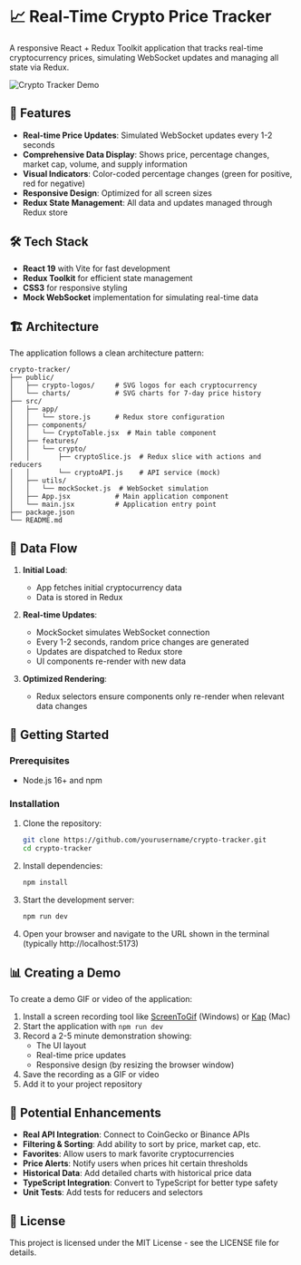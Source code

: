 # 📈 Real-Time Crypto Price Tracker

A responsive React + Redux Toolkit application that tracks real-time cryptocurrency prices, simulating WebSocket updates and managing all state via Redux.

![Crypto Tracker Demo](demo.gif)

## 🎯 Features

- **Real-time Price Updates**: Simulated WebSocket updates every 1-2 seconds
- **Comprehensive Data Display**: Shows price, percentage changes, market cap, volume, and supply information
- **Visual Indicators**: Color-coded percentage changes (green for positive, red for negative)
- **Responsive Design**: Optimized for all screen sizes
- **Redux State Management**: All data and updates managed through Redux store

## 🛠️ Tech Stack

- **React 19** with Vite for fast development
- **Redux Toolkit** for efficient state management
- **CSS3** for responsive styling
- **Mock WebSocket** implementation for simulating real-time data

## 🏗️ Architecture

The application follows a clean architecture pattern:

```
crypto-tracker/
├── public/
│   ├── crypto-logos/     # SVG logos for each cryptocurrency
│   └── charts/           # SVG charts for 7-day price history
├── src/
│   ├── app/
│   │   └── store.js      # Redux store configuration
│   ├── components/
│   │   └── CryptoTable.jsx  # Main table component
│   ├── features/
│   │   └── crypto/
│   │       ├── cryptoSlice.js  # Redux slice with actions and reducers
│   │       └── cryptoAPI.js    # API service (mock)
│   ├── utils/
│   │   └── mockSocket.js  # WebSocket simulation
│   ├── App.jsx           # Main application component
│   └── main.jsx          # Application entry point
├── package.json
└── README.md
```

## 🔄 Data Flow

1. **Initial Load**:
   - App fetches initial cryptocurrency data
   - Data is stored in Redux

2. **Real-time Updates**:
   - MockSocket simulates WebSocket connection
   - Every 1-2 seconds, random price changes are generated
   - Updates are dispatched to Redux store
   - UI components re-render with new data

3. **Optimized Rendering**:
   - Redux selectors ensure components only re-render when relevant data changes

## 🚀 Getting Started

### Prerequisites
- Node.js 16+ and npm

### Installation

1. Clone the repository:
   ```bash
   git clone https://github.com/yourusername/crypto-tracker.git
   cd crypto-tracker
   ```

2. Install dependencies:
   ```bash
   npm install
   ```

3. Start the development server:
   ```bash
   npm run dev
   ```

4. Open your browser and navigate to the URL shown in the terminal (typically http://localhost:5173)

## 📊 Creating a Demo

To create a demo GIF or video of the application:

1. Install a screen recording tool like [ScreenToGif](https://www.screentogif.com/) (Windows) or [Kap](https://getkap.co/) (Mac)
2. Start the application with `npm run dev`
3. Record a 2-5 minute demonstration showing:
   - The UI layout
   - Real-time price updates
   - Responsive design (by resizing the browser window)
4. Save the recording as a GIF or video
5. Add it to your project repository

## 🌟 Potential Enhancements

- **Real API Integration**: Connect to CoinGecko or Binance APIs
- **Filtering & Sorting**: Add ability to sort by price, market cap, etc.
- **Favorites**: Allow users to mark favorite cryptocurrencies
- **Price Alerts**: Notify users when prices hit certain thresholds
- **Historical Data**: Add detailed charts with historical price data
- **TypeScript Integration**: Convert to TypeScript for better type safety
- **Unit Tests**: Add tests for reducers and selectors

## 📝 License

This project is licensed under the MIT License - see the LICENSE file for details.
